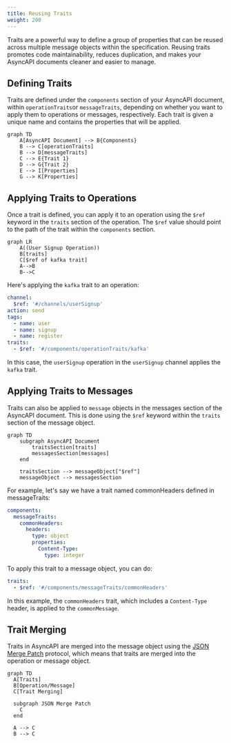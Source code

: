 ```yaml
---
title: Reusing Traits
weight: 200
---
```


Traits are a powerful way to define a group of properties that can be reused across multiple message objects within the specification. Reusing traits promotes code maintainability, reduces duplication, and makes your AsyncAPI documents cleaner and easier to manage.

## Defining Traits

Traits are defined under the `components` section of your AsyncAPI document, within `operationTraits`or `messageTraits`, depending on whether you want to apply them to operations or messages, respectively. Each trait is given a unique name and contains the properties that will be applied.

```mermaid
graph TD
    A[AsyncAPI Document] --> B{Components}
    B --> C[operationTraits]
    B --> D[messageTraits]
    C --> E{Trait 1}
    D --> G{Trait 2}
    E --> I[Properties]
    G --> K[Properties]
```

## Applying Traits to Operations

Once a trait is defined, you can apply it to an operation using the `$ref` keyword in the `traits` section of the operation. The `$ref` value should point to the path of the trait within the `components` section.

```mermaid
graph LR
    A((User Signup Operation))
    B[traits]
    C[$ref of kafka trait]
    A-->B
    B-->C
```

Here's applying the `kafka` trait to an operation:

```yml
channel:
  $ref: '#/channels/userSignup'
action: send
tags:
  - name: user
  - name: signup
  - name: register
traits:
  - $ref: '#/components/operationTraits/kafka'
```

In this case, the `userSignup` operation in the `userSignup` channel applies the `kafka` trait.

## Applying Traits to Messages

Traits can also be applied to `message` objects in the messages section of the AsyncAPI document. This is done using the `$ref` keyword within the `traits` section of the message object.

```mermaid
graph TD
    subgraph AsyncAPI Document
        traitsSection[traits]
        messagesSection[messages]
    end

    traitsSection --> messageObject["$ref"]
    messageObject --> messagesSection
```

For example, let's say we have a trait named commonHeaders defined in messageTraits:

```yml
components:
  messageTraits:
    commonHeaders:
      headers:
        type: object
        properties:
          Content-Type:
            type: integer
```

To apply this trait to a message object, you can do:

```yml
traits:
  - $ref: '#/components/messageTraits/commonHeaders'
```

In this example, the `commonHeaders` trait, which includes a `Content-Type` header, is applied to the `commonMessage`.

## Trait Merging

Traits in AsyncAPI are merged into the message object using the [JSON Merge Patch](https://datatracker.ietf.org/doc/html/rfc7386) protocol, which means that traits are merged into the operation or message object.

```mermaid
graph TD
  A[Traits]
  B[Operation/Message]
  C[Trait Merging]
  
  subgraph JSON Merge Patch
    C
  end
  
  A --> C
  B --> C
```
